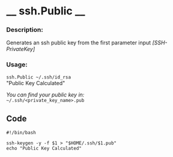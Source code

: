 # __ ssh.Public __
### Description:  

Generates an ssh public key from the first parameter input _[SSH-PrivateKey]_
### Usage:

 ` ssh.Public ~/.ssh/id_rsa `  
  "Public Key Calculated"

  _You can find your public key in:_  
  ` ~/.ssh/<private_key_name>.pub `

## __Code__
```
#!/bin/bash

ssh-keygen -y -f $1 > "$HOME/.ssh/$1.pub"
echo "Public Key Calculated"
```
